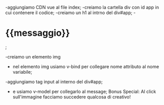 <!-- Descrizione:
Stampare a schermo un messaggio all’interno di un h1, utilizzando i data. -->
-aggiungiamo CDN vue al file index;
-creiamo la cartella div con id app in cui contenere il codice;
-creiamo un h1 al intrno del div#app;
-<h1>{{messaggio}} </h1>;
<!-- Bonus:
Aggiungere alla pagina un’immagine, presa anch’essa da un data. -->
-creiamo un elemento img
- nel elemento img usiamo v-bind per collegare nome attributo al nome variabile; 
<!-- Bonus 2:
Aggiungiamo la possibilita' di modificare in tempo reale con un input sia l'h1 che l'url dell'immagine! -->
-aggiungiamo tag input al interno del div#app;
- e usiamo v-model per collegarlo al message;
Bonus Special:
Al click sull'immagine facciamo succedere qualcosa di creativo!